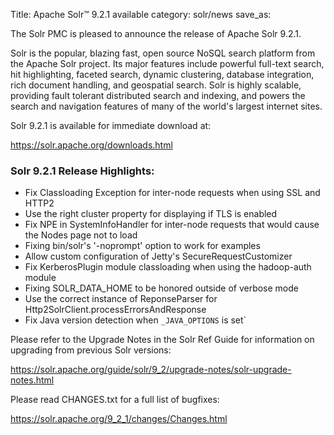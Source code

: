 Title: Apache Solr™ 9.2.1 available
category: solr/news
save_as:

The Solr PMC is pleased to announce the release of Apache Solr 9.2.1.

Solr is the popular, blazing fast, open source NoSQL search platform from the Apache Solr project. Its major features include powerful full-text search, hit highlighting, faceted search, dynamic clustering, database integration, rich document handling, and geospatial search. Solr is highly scalable, providing fault tolerant distributed search and indexing, and powers the search and navigation features of many of the world's largest internet sites.

Solr 9.2.1 is available for immediate download at:

  <https://solr.apache.org/downloads.html>

### Solr 9.2.1 Release Highlights:

 * Fix Classloading Exception for inter-node requests when using SSL and HTTP2
 * Use the right cluster property for displaying if TLS is enabled
 * Fix NPE in SystemInfoHandler for inter-node requests that would cause the Nodes page not to load
 * Fixing bin/solr's '-noprompt' option to work for examples
 * Allow custom configuration of Jetty's SecureRequestCustomizer
 * Fix KerberosPlugin module classloading when using the hadoop-auth module
 * Fixing SOLR_DATA_HOME to be honored outside of verbose mode
 * Use the correct instance of ReponseParser for Http2SolrClient.processErrorsAndResponse
 * Fix Java version detection when `_JAVA_OPTIONS` is set`

Please refer to the Upgrade Notes in the Solr Ref Guide for information on upgrading from previous Solr versions:

  <https://solr.apache.org/guide/solr/9_2/upgrade-notes/solr-upgrade-notes.html>

Please read CHANGES.txt for a full list of bugfixes:

  <https://solr.apache.org/9_2_1/changes/Changes.html>